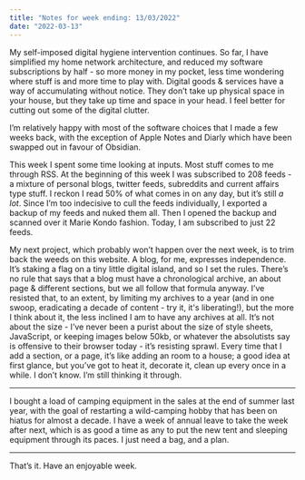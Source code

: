 ```yaml
---
title: "Notes for week ending: 13/03/2022"
date: "2022-03-13"
---
```


My self-imposed digital hygiene intervention continues. So far, I have simplified my home network architecture, and reduced my software subscriptions by half - so more money in my pocket, less time wondering where stuff is and more time to play with. Digital goods & services have a way of accumulating without notice. They don’t take up physical space in your house, but they take up time and space in your head. I feel better for cutting out some of the digital clutter.

I’m relatively happy with most of the software choices that I made a few weeks back, with the exception of Apple Notes and Diarly which have been swapped out in favour of Obsidian.

This week I spent some time looking at inputs. Most stuff comes to me through RSS. At the beginning of this week I was subscribed to 208 feeds - a mixture of personal blogs, twitter feeds, subreddits and current affairs type stuff. I reckon I read 50% of what comes in on any day, but it’s still _a lot_. Since I’m too indecisive to cull the feeds individually, I exported a backup of my feeds and nuked them all. Then I opened the backup and scanned over it Marie Kondo fashion. Today, I am subscribed to just 22 feeds.

My next project, which probably won’t happen over the next week, is to trim back the weeds on this website. A blog, for me, expresses independence. It’s staking a flag on a tiny little digital island, and so I set the rules. There’s no rule that says that a blog must have a chronological archive, an about page & different sections, but we all follow that formula anyway. I’ve resisted that, to an extent, by limiting my archives to a year (and in one swoop, eradicating a decade of content - try it, it's liberating!), but the more I think about it, the less inclined I am to have any archives at all. It’s not about the size - I’ve never been a purist about the size of style sheets, JavaScript, or keeping images below 50kb, or whatever the absolutists say is offensive to their browser today - it’s resisting sprawl. Every time that I add a section, or a page, it’s like adding an room to a house; a good idea at first glance, but you’ve got to heat it, decorate it, clean up every once in a while. I don’t know. I’m still thinking it through.

---

I bought a load of camping equipment in the sales at the end of summer last year, with the goal of restarting a wild-camping hobby that has been on hiatus for almost a decade. I have a week of annual leave to take the week after next, which is as good a time as any to put the new tent and sleeping equipment through its paces. I just need a bag, and a plan.

---

That’s it. Have an enjoyable week.


